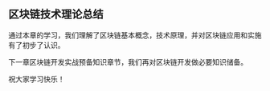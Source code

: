 ## 区块链技术理论总结

通过本章的学习，我们理解了区块链基本概念，技术原理，并对区块链应用和实施有了初步了认识。

下一章区块链开发实战预备知识章节，我们再对区块链开发做必要知识储备。

祝大家学习快乐！

